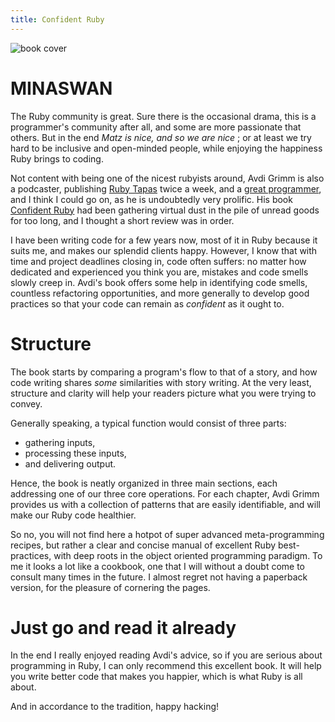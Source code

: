 ```yaml
---
title: Confident Ruby
---
```


![book cover](http://static.cyprio.net/pics/misc/confident-ruby.jpg)

# MINASWAN

The Ruby community is great. Sure there is the occasional drama, this is a
programmer's community after all, and some are more passionate that others. But
in the end *Matz is nice, and so we are nice* ; or at least we try hard to be
inclusive and open-minded people, while enjoying the happiness Ruby brings to
coding.

Not content with being one of the nicest rubyists around, Avdi Grimm is also a
podcaster, publishing [Ruby Tapas][] twice a week, and a [great
programmer][github], and I think I could go on, as he is undoubtedly very
prolific. His book [Confident Ruby][] had been gathering virtual dust in the
pile of unread goods for too long, and I thought a short review was in order.

I have been writing code for a few years now, most of it in Ruby because it
suits me, and makes our splendid clients happy. However, I know that with time
and project deadlines closing in, code often suffers: no matter how dedicated
and experienced you think you are, mistakes and code smells slowly creep in.
Avdi's book offers some help in identifying code smells, countless refactoring
opportunities, and more generally to develop good practices so that your code
can remain as *confident* as it ought to.

[Ruby Tapas]: http://www.rubytapas.com/
[github]: https://github.com/avdi
[Confident Ruby]: http://www.confidentruby.com/

# Structure

The book starts by comparing a program's flow to that of a story, and how code
writing shares *some* similarities with story writing. At the very least,
structure and clarity will help your readers picture what you were trying to
convey.

Generally speaking, a typical function would consist of three parts:

  - gathering inputs,
  - processing these inputs,
  - and delivering output.

Hence, the book is neatly organized in three main sections, each addressing one
of our three core operations. For each chapter, Avdi Grimm provides us with a
collection of patterns that are easily identifiable, and will make our Ruby
code healthier.

So no, you will not find here a hotpot of super advanced meta-programming
recipes, but rather a clear and concise manual of excellent Ruby
best-practices, with deep roots in the object oriented programming paradigm. To
me it looks a lot like a cookbook, one that I will without a doubt come to
consult many times in the future. I almost regret not having a paperback
version, for the pleasure of cornering the pages.

# Just go and read it already

In the end I really enjoyed reading Avdi's advice, so if you are serious about
programming in Ruby, I can only recommend this excellent book. It will help you
write better code that makes you happier, which is what Ruby is all about.

And in accordance to the tradition, happy hacking!
